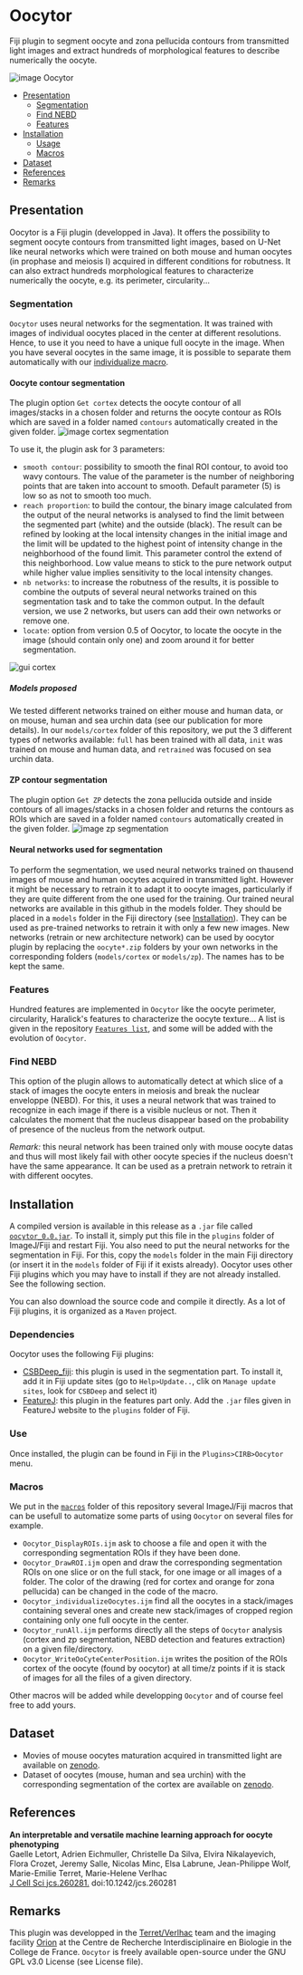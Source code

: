 # Oocytor  
Fiji plugin to segment oocyte and zona pellucida contours from transmitted light images and extract hundreds of morphological features to describe numerically the oocyte. 

![image Oocytor](./imgs/oo_logo.png?raw=true "Oocytor logo")
 
 * [Presentation](#presentation)
	* [Segmentation](#segmentation)
	* [Find NEBD](#find-nebd)
	* [Features](#features)
 * [Installation](#installation)
	* [Usage](#use)
	* [Macros](#macros)
 * [Dataset](#dataset)
 * [References](#references)
 * [Remarks](#remarks)

## Presentation
Oocytor is a Fiji plugin (developped in Java). It offers the possibility to segment oocyte contours from transmitted light images, based on U-Net like neural networks which were trained on both mouse and human oocytes (in prophase and meiosis I) acquired in different conditions for robutness. It can also extract hundreds morphological features to characterize numerically the oocyte, e.g. its perimeter, circularity...  


### Segmentation
`Oocytor` uses neural networks for the segmentation. It was trained with images of individual oocytes placed in the center at different resolutions.
Hence, to use it you need to have a unique full oocyte in the image. When you have several oocytes in the same image, it is possible to separate them automatically with our [individualize macro](#macros "macro"). 

#### Oocyte contour segmentation
The plugin option `Get cortex` detects the oocyte contour of all images/stacks in a chosen folder and returns the oocyte contour as ROIs which are saved in a folder named `contours` automatically created in the given folder.
![image cortex segmentation](./imgs/cortexseg.png?raw=true "Example of cortex segmentation")

To use it, the plugin ask for 3 parameters:
* `smooth contour`: possibility to smooth the final ROI contour, to avoid too wavy contours. The value of the parameter is the number of neighboring points that are taken into account to smooth. Default parameter (5) is low so as not to smooth too much. 
* `reach proportion`: to build the contour, the binary image calculated from the output of the neural networks is analysed to find the limit between the segmented part (white) and the outside (black). The result can be refined by looking at the local intensity changes in the initial image and the limit will be updated to the highest point of intensity change in the neighborhood of the found limit. This parameter control the extend of this neighborhood. Low value means to stick to the pure network output while higher value implies sensitivity to the local intensity changes.
* `nb networks`: to increase the robutness of the results, it is possible to combine the outputs of several neural networks trained on this segmentation task and to take the common output. In the default version, we use 2 networks, but users can add their own networks or remove one.
* `locate`: option from version 0.5 of Oocytor, to locate the oocyte in the image (should contain only one) and zoom around it for better segmentation.

![gui cortex](./imgs/interfaceCortex.png?raw=true "Cortex option interface")


##### Models proposed
We tested different networks trained on either mouse and human data, or on mouse, human and sea urchin data (see our publication for more details).
In our `models/cortex` folder of this repository, we put the 3 different types of networks available: `full` has been trained with all data, `init` was trained on mouse and human data, and `retrained` was focused on sea urchin data.

#### ZP contour segmentation
The plugin option `Get ZP` detects the zona pellucida outside and inside contours of all images/stacks in a chosen folder and returns the contours as ROIs which are saved in a folder named `contours` automatically created in the given folder.
![image zp segmentation](./imgs/zpseg.png?raw=true "Example of zp segmentation")

#### Neural networks used for segmentation
To perform the segmentation, we used neural networks trained on thausend images of mouse and human oocytes acquired in transmitted light. However it might be necessary to retrain it to adapt it to oocyte images, particularly if they are quite different from the one used for the training. 
Our trained neural networks are available in this github in the models folder. They should be placed in a `models` folder in the Fiji directory (see [Installation](#installation)). They can be used as pre-trained networks to retrain it with only a few new images. New networks (retrain or new architecture network) can be used by oocytor plugin by replacing the `oocyte*.zip` folders by your own networks in the corresponding folders (`models/cortex` or `models/zp`). The names has to be kept the same.

### Features

Hundred features are implemented in `Oocytor` like the oocyte perimeter, circularity, Haralick's features to characterize the oocyte texture... A list is given in the repository [`Features list`](./SupplementaryMaterials_features.pdf "File link"), and some will be added with the evolution of `Oocytor`.


### Find NEBD

This option of the plugin allows to automatically detect at which slice of a stack of images the oocyte enters in meiosis and break the nuclear enveloppe (NEBD).
For this, it uses a neural network that was trained to recognize in each image if there is a visible nucleus or not.
Then it calculates the moment that the nucleus disappear based on the probability of presence of the nucleus from the network output.

*Remark:* this neural network has been trained only with mouse oocyte datas and thus will most likely fail with other oocyte species if the nucleus doesn't have the same appearance.
It can be used as a pretrain network to retrain it with different oocytes.

## Installation

A compiled version is available in this release as a `.jar` file called [`oocytor_0.0.jar`](./oocytor/ "File link"). To install it, simply put this file in the `plugins` folder of ImageJ/Fiji and restart Fiji. 
You also need to put the neural networks for the segmentation in Fiji. 
For this, copy the `models` folder in the main Fiji directory (or insert it in the `models` folder of Fiji if it exists already).
Oocytor uses other Fiji plugins which you may have to install if they are not already installed. See the following section.

You can also download the source code and compile it directly. As a lot of Fiji plugins, it is organized as a `Maven` project.

### Dependencies
Oocytor uses the following Fiji plugins:
* [CSBDeep_fiji](https://github.com/CSBDeep/CSBDeep_fiji#imagej-update-site "CSBDeep install"): this plugin is used in the segmentation part. To install it, add it in Fiji update sites (go to `Help>Update..`, clik on `Manage update sites`, look for `CSBDeep` and select it)
* [FeatureJ](https://imagescience.org/meijering/software/featurej/ "FeatureJ website"): this plugin in the features part only. Add the `.jar` files given in FeatureJ website to the `plugins` folder of Fiji.		

### Use
Once installed, the plugin can be found in Fiji in the `Plugins>CIRB>Oocytor` menu.

### Macros
We put in the [`macros`](./macros "macros folder") folder of this repository several ImageJ/Fiji macros that can be usefull to automatize some parts of using `Oocytor` on several files for example.
* `Oocytor_DisplayROIs.ijm` ask to choose a file and open it with the corresponding segmentation ROIs if they have been done.
* `Oocytor_DrawROI.ijm` open and draw the corresponding segmentation ROIs on one slice or on the full stack, for one image or all images of a folder. The color of the drawing (red for cortex and orange for zona pellucida) can be changed in the code of the macro.
* `Oocytor_individualizeOocytes.ijm` find all the oocytes in a stack/images containing several ones and create new stack/images of cropped region containing only one full oocyte in the center. 
* `Oocytor_runAll.ijm` performs directly all the steps of `Oocytor` analysis (cortex and zp segmentation, NEBD detection and features extraction) on a given file/directory.
* `Oocytor_WriteOoCyteCenterPosition.ijm` writes the position of the ROIs cortex of the oocyte (found by oocytor) at all time/z points if it is stack of images for all the files of a given directory.

Other macros will be added while developping `Oocytor` and of course feel free to add yours.

## Dataset
- Movies of mouse oocytes maturation acquired in transmitted light are available on [zenodo](https://zenodo.org/record/6502852#.Yp3bfyY68nQ). 
- Dataset of oocytes (mouse, human and sea urchin) with the corresponding segmentation of the cortex are available on [zenodo](https://zenodo.org/record/6502830#.Yp3bJiY68nQ).


## References
**An interpretable and versatile machine learning approach for oocyte phenotyping**
<br>Gaelle Letort, Adrien Eichmuller, Christelle Da Silva, Elvira Nikalayevich, Flora Crozet, Jeremy Salle, Nicolas Minc, Elsa Labrune, Jean-Philippe Wolf, Marie-Emilie Terret, Marie-Helene Verlhac
<br>[J Cell Sci jcs.260281.](https://journals.biologists.com/jcs/article/doi/10.1242/jcs.260281/275608/An-interpretable-and-versatile-machine-learning) doi:10.1242/jcs.260281
 

## Remarks

This plugin was developped in the [Terret/Verlhac](https://www.college-de-france.fr/site/en-cirb/Terret-Verlhac.htm "website team") team and the imaging facility [Orion](http://orion-cirb.fr/ "orion website") at the Centre de Recherche Interdisciplinaire en Biologie in the College de France.
`Oocytor` is freely available open-source under the GNU GPL v3.0 License (see License file). 

